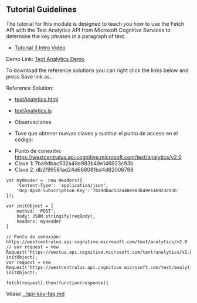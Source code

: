 
## Tutorial Guidelines

The tutorial for this module is designed to teach you how to use the Fetch API with the Text Analytics API from Microsoft Cognitive Services to determine the key phrases in a paragraph of text.

* [Tutorial 3 Intro Video](https://youtu.be/p7PeC62jfBc)

Demo Link: [Text Analytics Demo](https://courses.edx.org/asset-v1:Microsoft+DEV234x+1T2018a+type@asset+block/textAnalytics.html)

To download the reference solutions you can right click the links below and press Save link as...

Reference Solution:

* [textAnalytics.html](https://courses.edx.org/asset-v1:Microsoft+DEV234x+1T2018a+type@asset+block/textAnalytics.html)

* [textAnalytics.js](https://prod-edxapp.edx-cdn.org/assets/courseware/v1/487890186061a3ccd6db8c6dc43c4f8d/asset-v1:Microsoft+DEV234x+1T2018a+type@asset+block/textAnalytics.js)


* Observaciones

- Tuve  que obtener nuevas claves y sustitur el punto de acceso en el código:

* Punto de conexión: https://westcentralus.api.cognitive.microsoft.com/text/analytics/v2.0
* Clave 1: 7ba9dbac532a48e983b49e146923c93b
* Clave 2: db2f99581ad24d668081bd4d82008788

```
var myHeader =  new Headers({
    'Content-Type': 'application/json',
    'Ocp-Apim-Subscription-Key':'7ba9dbac532a48e983b49e146923c93b'
});

var initObject = {
    method: 'POST',
    body: JSON.stringify(reqBody),
    headers: myHeader
}

// Punto de conexión: https://westcentralus.api.cognitive.microsoft.com/text/analytics/v2.0
// var request = new Request('https://westus.api.cognitive.microsoft.com/text/analytics/v2.0/keyPhrases', initObject);
var request = new Request('https://westcentralus.api.cognitive.microsoft.com/text/analytics/v2.0/keyPhrases', initObject);

fetch(request).then(function(response){
```

Véase [../api-key-faq.md](../api-key-faq.md)

